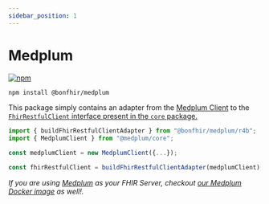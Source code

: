 ```yaml
---
sidebar_position: 1
---
```


# Medplum

[![npm](https://img.shields.io/npm/v/@bonfhir/medplum)](https://www.npmjs.com/package/@bonfhir/medplum)

```bash npm2yarn
npm install @bonfhir/medplum
```

This package simply contains an adapter from the [Medplum Client](https://www.medplum.com/docs/sdk/classes/MedplumClient) to the [`FhirRestfulClient` interface present in the `core` package.](/packages/foundation/core#fhir-client-interface)

```typescript
import { buildFhirRestfulClientAdapter } from "@bonfhir/medplum/r4b";
import { MedplumClient } from "@medplum/core";

const medplumClient = new MedplumClient({...});

const fhirRestfulClient = buildFhirRestfulClientAdapter(medplumClient);
```

_If you are using [Medplum](https://www.medplum.com/) as your FHIR Server, checkout [our Medplum Docker image](/docs/medplum-devbox) as well!._
